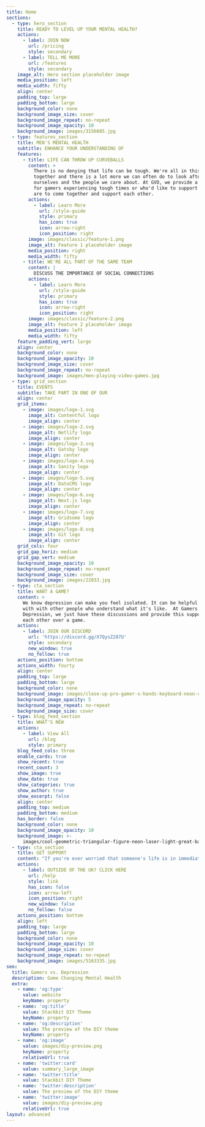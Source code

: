 ```yaml
---
title: Home
sections:
  - type: hero_section
    title: READY TO LEVEL UP YOUR MENTAL HEALTH?
    actions:
      - label: JOIN NOW
        url: /pricing
        style: secondary
      - label: TELL ME MORE
        url: /features
        style: secondary
    image_alt: Hero section placeholder image
    media_position: left
    media_width: fifty
    align: center
    padding_top: large
    padding_bottom: large
    background_color: none
    background_image_size: cover
    background_image_repeat: no-repeat
    background_image_opacity: 10
    background_image: images/3156605.jpg
  - type: features_section
    title: MEN'S MENTAL HEALTH
    subtitle: ENHANCE YOUR UNDERSTANDING OF
    features:
      - title: LIFE CAN THROW UP CURVEBALLS
        content: >
          There is no denying that life can be tough. We're all in this journey
          together and there is a lot more we can often do to look after
          ourselves and the people we care about. At GVD, we provide a platform
          for gamers experiencing tough times or who'd like to support those who
          are to come together and support each other. 
        actions:
          - label: Learn More
            url: /style-guide
            style: primary
            has_icon: true
            icon: arrow-right
            icon_position: right
        image: images/classic/feature-1.png
        image_alt: Feature 1 placeholder image
        media_position: right
        media_width: fifty
      - title: WE'RE ALL PART OF THE SAME TEAM
        content: |
          DISCUSS THE IMPORTANCE OF SOCIAL CONNECTIONS
        actions:
          - label: Learn More
            url: /style-guide
            style: primary
            has_icon: true
            icon: arrow-right
            icon_position: right
        image: images/classic/feature-2.png
        image_alt: Feature 2 placeholder image
        media_position: left
        media_width: fifty
    feature_padding_vert: large
    align: center
    background_color: none
    background_image_opacity: 10
    background_image_size: cover
    background_image_repeat: no-repeat
    background_image: images/men-playing-video-games.jpg
  - type: grid_section
    title: EVENTS
    subtitle: TAKE PART IN ONE OF OUR
    align: center
    grid_items:
      - image: images/logo-1.svg
        image_alt: Contentful logo
        image_align: center
      - image: images/logo-2.svg
        image_alt: Netlify logo
        image_align: center
      - image: images/logo-3.svg
        image_alt: Gatsby logo
        image_align: center
      - image: images/logo-4.svg
        image_alt: Sanity logo
        image_align: center
      - image: images/logo-5.svg
        image_alt: DatoCMS logo
        image_align: center
      - image: images/logo-6.svg
        image_alt: Next.js logo
        image_align: center
      - image: images/logo-7.svg
        image_alt: Gridsome logo
        image_align: center
      - image: images/logo-8.svg
        image_alt: Git logo
        image_align: center
    grid_cols: four
    grid_gap_horiz: medium
    grid_gap_vert: medium
    background_image_opacity: 10
    background_image_repeat: no-repeat
    background_image_size: cover
    background_image: images/22033.jpg
  - type: cta_section
    title: WANT A GAME?
    content: >
      We know depression can make you feel isolated. It can be helpful to chat
      with with other people who understand what it's like.  At Gamers vs.
      Depression, we just have these discussions and provide this support for
      each other over a game.  
    actions:
      - label: JOIN OUR DISCORD
        url: 'https://discord.gg/X7QysZ287U'
        style: secondary
        new_window: true
        no_follow: true
    actions_position: bottom
    actions_width: fourty
    align: center
    padding_top: large
    padding_bottom: large
    background_color: none
    background_image: images/close-up-pro-gamer-s-hands-keyboard-neon-color.jpg
    background_image_opacity: 5
    background_image_repeat: no-repeat
    background_image_size: cover
  - type: blog_feed_section
    title: WHAT'S NEW
    actions:
      - label: View All
        url: /blog
        style: primary
    blog_feed_cols: three
    enable_cards: true
    show_recent: true
    recent_count: 3
    show_image: true
    show_date: true
    show_categories: true
    show_author: true
    show_excerpt: false
    align: center
    padding_top: medium
    padding_bottom: medium
    has_border: false
    background_color: none
    background_image_opacity: 10
    background_image: >-
      images/cool-geometric-triangular-figure-neon-laser-light-great-backgrounds.jpg
  - type: cta_section
    title: GET SUPPORT
    content: "If you're ever worried that someone's life is in immediate danger, call 999 or go directly to the emergency services.\n\nTo speak with someone immediately, contact\_[NHS 111](https://www.nhs.uk/using-the-nhs/nhs-services/urgent-and-emergency-care/nhs-111/)\_on 111 or contact\_[Samaritans](http://www.samaritans.org/how-we-can-help-you/contact-us)\_on 116 123.\n"
    actions:
      - label: OUTSIDE OF THE UK? CLICK HERE
        url: /help
        style: link
        has_icon: false
        icon: arrow-left
        icon_position: right
        new_window: false
        no_follow: false
    actions_position: bottom
    align: left
    padding_top: large
    padding_bottom: large
    background_color: none
    background_image_opacity: 10
    background_image_size: cover
    background_image_repeat: no-repeat
    background_image: images/5163335.jpg
seo:
  title: Gamers vs. Depression
  description: Game Changing Mental Health
  extra:
    - name: 'og:type'
      value: website
      keyName: property
    - name: 'og:title'
      value: Stackbit DIY Theme
      keyName: property
    - name: 'og:description'
      value: The preview of the DIY theme
      keyName: property
    - name: 'og:image'
      value: images/diy-preview.png
      keyName: property
      relativeUrl: true
    - name: 'twitter:card'
      value: summary_large_image
    - name: 'twitter:title'
      value: Stackbit DIY Theme
    - name: 'twitter:description'
      value: The preview of the DIY theme
    - name: 'twitter:image'
      value: images/diy-preview.png
      relativeUrl: true
layout: advanced
---
```

